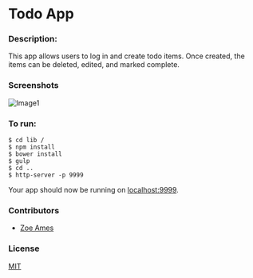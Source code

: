 # Todo App


### Description:  
This app allows users to log in and create todo items.  Once created, the items can be deleted, edited, and marked complete.  

### Screenshots
![Image1](https://raw.githubusercontent.com/zoeames/ng-todo-demo/master/img/todo.png)

### To run:
```
$ cd lib /
$ npm install
$ bower install
$ gulp
$ cd ..
$ http-server -p 9999
```

Your app should now be running on [localhost:9999](http://localhost:9999/).



### Contributors
- [Zoe Ames](https://github.com/zoeames)

### License
[MIT](LICENSE)
